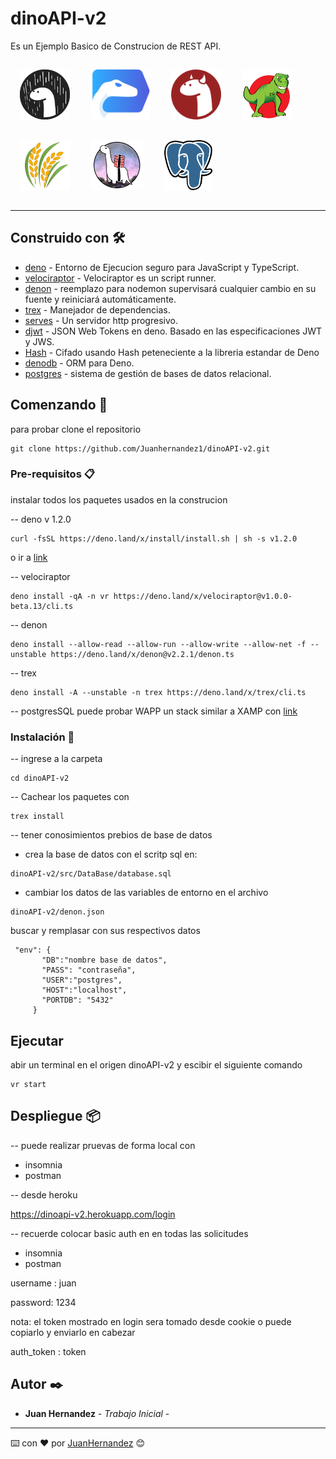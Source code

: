# dinoAPI-v2

Es un Ejemplo Basico de Construcion de REST API.

[<img alt="deno" style="margin: 15px;" src="./assets/img/deno-logo.svg" height="80">](https://deno.land/)
[<img alt="velociraptor" style="margin: 15px;" src="./assets/img/velociraptor.svg" height="80" />](https://deno.land/x/velociraptor/)
[<img alt="denon" style="margin: 15px;" src="./assets/img/denon.svg" height="80" />](https://deno.land/x/denon/)
[<img alt="trex" style="margin: 15px;" src="./assets/img/trex.png" height="80" />](https://deno.land/x/trex/)
[<img alt="servest" style="margin: 15px;" src="./assets/img/servest.png" height="80" />](https://deno.land/x/servest/)
[<img alt="denodb" style="margin: 15px;" src="./assets/img/denodb.png" height="80" />](https://deno.land/x/denodb/)
[<img alt="postgres" style="margin: 15px;" src="./assets/img/Postgresql_elephant.svg.png" height="80" />](https://www.postgresql.org/)


---
## Construido con 🛠️

* [deno](https://deno.land/) - Entorno de Ejecucion seguro para JavaScript y TypeScript.
* [velociraptor](https://deno.land/x/velociraptor/) - Velociraptor es un script runner.
* [denon](https://deno.land/x/denon/) - reemplazo para nodemon supervisará cualquier cambio en su fuente y reiniciará automáticamente.
* [trex](https://deno.land/x/trex/) - Manejador de dependencias.
* [serves](https://deno.land/x/servest/) - Un servidor http progresivo.
* [djwt](https://deno.land/x/djwt/) - JSON Web Tokens en deno. Basado en las especificaciones JWT y JWS.
* [Hash](https://deno.land/std/hash/mod.ts) - Cifado usando Hash peteneciente a la libreria estandar de Deno
* [denodb](https://deno.land/x/denodb/) - ORM para Deno.
* [postgres](https://www.postgresql.org/) - sistema de gestión de bases de datos relacional. 


## Comenzando 🚀

para probar clone el repositorio

```
git clone https://github.com/Juanhernandez1/dinoAPI-v2.git
```


### Pre-requisitos 📋

instalar todos los paquetes usados en la construcion

-- deno v 1.2.0
```
curl -fsSL https://deno.land/x/install/install.sh | sh -s v1.2.0
```
o ir a [link](https://github.com/denoland/deno_install#install-specific-version/)

-- velociraptor 
```
deno install -qA -n vr https://deno.land/x/velociraptor@v1.0.0-beta.13/cli.ts
```

-- denon 
```
deno install --allow-read --allow-run --allow-write --allow-net -f --unstable https://deno.land/x/denon@v2.2.1/denon.ts
```

-- trex 
```
deno install -A --unstable -n trex https://deno.land/x/trex/cli.ts
```
-- postgresSQL
puede probar WAPP un stack similar a XAMP con [link](https://bitnami.com/stack/wapp/installer/)

### Instalación 🔧

-- ingrese a la carpeta 

```
cd dinoAPI-v2
```

-- Cachear los paquetes con

```
trex install
```

-- tener conosimientos prebios de base de datos
 - crea la base de datos con el scritp sql en: 
 ```
 dinoAPI-v2/src/DataBase/database.sql
 ```
 - cambiar los datos de las variables de entorno en el archivo 
 ```
 dinoAPI-v2/denon.json
 ```    
 buscar y remplasar con sus respectivos datos
 ```
  "env": {
        "DB":"nombre base de datos",
        "PASS": "contraseña",
        "USER":"postgres",
        "HOST":"localhost",
        "PORTDB": "5432"
      }
 ```    


## Ejecutar

abir un terminal en el origen dinoAPI-v2 y escibir el siguiente comando
```
vr start
```

## Despliegue 📦
-- puede realizar pruevas de forma local con 
 - insomnia
 - postman

-- desde heroku

https://dinoapi-v2.herokuapp.com/login 

-- recuerde colocar basic auth en en todas las solicitudes  
 - insomnia
 - postman

 username : juan

 password: 1234

nota: 
el token mostrado en login sera tomado desde cookie o puede copiarlo y enviarlo en cabezar  

auth_token : token

## Autor ✒️

* **Juan Hernandez** - *Trabajo Inicial* - 



---
⌨️ con ❤️ por [JuanHernandez](https://github.com/Juanhernandez1) 😊
